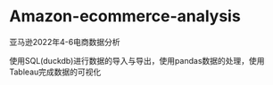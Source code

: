 # Amazon-ecommerce-analysis
亚马逊2022年4-6电商数据分析

使用SQL(duckdb)进行数据的导入与导出，使用pandas数据的处理，使用Tableau完成数据的可视化
